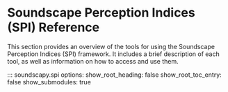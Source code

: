 # Soundscape Perception Indices (SPI) Reference

This section provides an overview of the tools for using the Soundscape Perception Indices (SPI) framework. It includes a brief description of each tool, as well as information on how to access and use them.

::: soundscapy.spi
    options:
        show_root_heading: false
        show_root_toc_entry: false
        show_submodules: true

